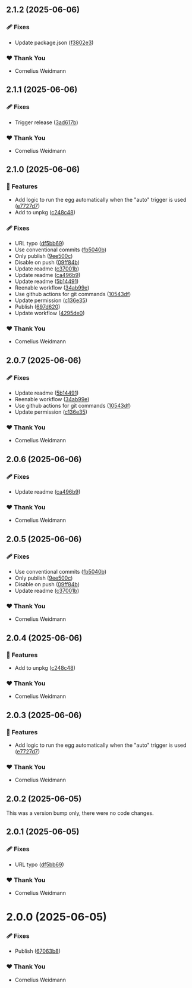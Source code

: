 ## 2.1.2 (2025-06-06)

### 🩹 Fixes

- Update package.json ([f3802e3](https://github.com/kyco/eeaas/commit/f3802e3))

### ❤️ Thank You

- Cornelius Weidmann

## 2.1.1 (2025-06-06)

### 🩹 Fixes

- Trigger release ([3ad617b](https://github.com/kyco/eeaas/commit/3ad617b))

### ❤️ Thank You

- Cornelius Weidmann

## 2.1.0 (2025-06-06)

### 🚀 Features

- Add logic to run the egg automatically when the "auto" trigger is used ([e7727d7](https://github.com/kyco/eeaas/commit/e7727d7))
- Add to unpkg ([c248c48](https://github.com/kyco/eeaas/commit/c248c48))

### 🩹 Fixes

- URL typo ([df5bb69](https://github.com/kyco/eeaas/commit/df5bb69))
- Use conventional commits ([fb5040b](https://github.com/kyco/eeaas/commit/fb5040b))
- Only publish ([9ee500c](https://github.com/kyco/eeaas/commit/9ee500c))
- Disable on push ([09ff84b](https://github.com/kyco/eeaas/commit/09ff84b))
- Update readme ([c37001b](https://github.com/kyco/eeaas/commit/c37001b))
- Update readme ([ca496b9](https://github.com/kyco/eeaas/commit/ca496b9))
- Update readme ([5b14491](https://github.com/kyco/eeaas/commit/5b14491))
- Reenable workflow ([34ab99e](https://github.com/kyco/eeaas/commit/34ab99e))
- Use github actions for git commands ([10543df](https://github.com/kyco/eeaas/commit/10543df))
- Update permission ([c136e35](https://github.com/kyco/eeaas/commit/c136e35))
- Publish ([697d620](https://github.com/kyco/eeaas/commit/697d620))
- Update workflow ([4295de0](https://github.com/kyco/eeaas/commit/4295de0))

### ❤️ Thank You

- Cornelius Weidmann

## 2.0.7 (2025-06-06)

### 🩹 Fixes

- Update readme ([5b14491](https://github.com/kyco/eeaas/commit/5b14491))
- Reenable workflow ([34ab99e](https://github.com/kyco/eeaas/commit/34ab99e))
- Use github actions for git commands ([10543df](https://github.com/kyco/eeaas/commit/10543df))
- Update permission ([c136e35](https://github.com/kyco/eeaas/commit/c136e35))

### ❤️ Thank You

- Cornelius Weidmann

## 2.0.6 (2025-06-06)

### 🩹 Fixes

- Update readme ([ca496b9](https://github.com/kyco/eeaas/commit/ca496b9))

### ❤️ Thank You

- Cornelius Weidmann

## 2.0.5 (2025-06-06)

### 🩹 Fixes

- Use conventional commits ([fb5040b](https://github.com/kyco/eeaas/commit/fb5040b))
- Only publish ([9ee500c](https://github.com/kyco/eeaas/commit/9ee500c))
- Disable on push ([09ff84b](https://github.com/kyco/eeaas/commit/09ff84b))
- Update readme ([c37001b](https://github.com/kyco/eeaas/commit/c37001b))

### ❤️ Thank You

- Cornelius Weidmann

## 2.0.4 (2025-06-06)

### 🚀 Features

- Add to unpkg ([c248c48](https://github.com/kyco/eeaas/commit/c248c48))

### ❤️ Thank You

- Cornelius Weidmann

## 2.0.3 (2025-06-06)

### 🚀 Features

- Add logic to run the egg automatically when the "auto" trigger is used ([e7727d7](https://github.com/kyco/eeaas/commit/e7727d7))

### ❤️ Thank You

- Cornelius Weidmann

## 2.0.2 (2025-06-05)

This was a version bump only, there were no code changes.

## 2.0.1 (2025-06-05)

### 🩹 Fixes

- URL typo ([df5bb69](https://github.com/kyco/eeaas/commit/df5bb69))

### ❤️ Thank You

- Cornelius Weidmann

# 2.0.0 (2025-06-05)

### 🩹 Fixes

- Publish ([67063b8](https://github.com/kyco/eeaas/commit/67063b8))

### ❤️ Thank You

- Cornelius Weidmann